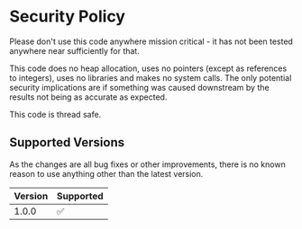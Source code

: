 # Security Policy

Please don't use this code anywhere mission critical - it has not been tested anywhere near sufficiently for that.

This code does no heap allocation, uses no pointers (except as references to integers), uses no libraries and makes no system calls. The only potential security implications are if something was caused downstream by the results not being as accurate as expected.

This code is thread safe.

## Supported Versions

As the changes are all bug fixes or other improvements, there is no known reason to use anything other than the latest version.

| Version | Supported          |
| ------- | ------------------ |
| 1.0.0   | :white_check_mark: |
